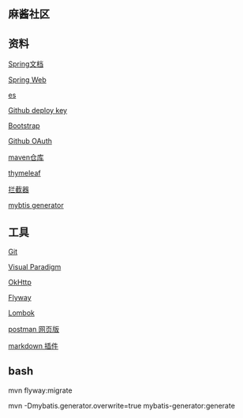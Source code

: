 ## 麻酱社区

## 资料
[Spring文档](https://spring.io/guides)

[Spring Web](https://spring.io/guides/gs/serving-web-content/)

[es](https://elasticsearch.cn/)

[Github deploy key](https://developer.github.com/v3/guides/managing-deploy-keys/#deploy-keys)

[Bootstrap](https://v3.bootcss.com//getting-started/)

[Github OAuth](https://developer.github.com/apps/building-oauth-apps/creating-an-oauth-app/)

[maven仓库](https://mvnrepository.com/)

[thymeleaf](https://www.thymeleaf.org/doc/tutorials/3.0/usingthymeleaf.html#using-theach)

[拦截器](https://docs.spring.io/spring/docs/5.0.3.RELEASE/spring-framework-reference/web.html#mvc-config-interceptors)

[mybtis generator](http://mybatis.org/generator/)

## 工具
[Git](https://git-scm.com/download)

[Visual Paradigm](https://www.visual-paradigm.com/cn/)

[OkHttp](https://square.github.io/okhttp/)

[Flyway](https://flywaydb.org/)

[Lombok](https://projectlombok.org/setup/maven)

[postman 网页版](chrome-extension://coohjcphdfgbiolnekdpbcijmhambjff/index.html)

[markdown 插件](https://pandao.github.io/editor.md/)

## bash
mvn flyway:migrate

mvn -Dmybatis.generator.overwrite=true mybatis-generator:generate
